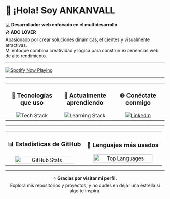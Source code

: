 <h1 align="left">👋 ¡Hola! Soy <strong>ANKANVALL</strong></h1>

<p align="left">
💻 <strong>Desarrollador web enfocado en el multidesarrollo</strong><br>
💿 <strong>ADO LOVER</strong><br>
Apasionado por crear soluciones dinámicas, eficientes y visualmente atractivas.<br>
Mi enfoque combina creatividad y lógica para construir experiencias web de alto rendimiento.
</p>

---

<p align="left">
  <a href="https://spotify-github-profile.kittinanx.com/api/view?uid=12120788821&cover_image=true&theme=spotify-embed&show_offline=false&background_color=4c53b8&interchange=true&mode=dark&bar_color=53b14f&bar_color_cover=true">
    <img src="https://spotify-github-profile.kittinanx.com/api/view?uid=12120788821&cover_image=true&theme=spotify-embed&show_offline=false&background_color=4c53b8&interchange=true&mode=dark&bar_color=53b14f&bar_color_cover=true" alt="Spotify Now Playing">
  </a>
  
</p>

---

<table align="center" width="100%">
  <tr>
    <td align="center" width="33%">
      <h3>🚀 Tecnologías que uso</h3>
      <img src="https://skillicons.dev/icons?i=php,laravel,js,tailwind,python,java" alt="Tech Stack">
    </td>
    <td align="center" width="33%">
      <h3>🌱 Actualmente aprendiendo</h3>
      <img src="https://skillicons.dev/icons?i=cpp,cs,linux,nodejs" alt="Learning Stack">
    </td>
    <td align="center" width="33%">
      <h3>🌐 Conéctate conmigo</h3>
      <a href="https://www.linkedin.com" target="_blank">
        <img src="https://skillicons.dev/icons?i=linkedin" alt="LinkedIn">
      </a>
    </td>
  </tr>
</table>

---

<table align="center" width="100%">
  <tr>
    <td align="center" width="50%">
      <h3>📊 Estadísticas de GitHub</h3>
      <img src="https://github-readme-stats.vercel.app/api?username=AnkanVall&show_icons=true&theme=tokyonight" alt="GitHub Stats" width="90%">
    </td>
    <td align="center" width="50%">
      <h3>🧰 Lenguajes más usados</h3>
      <img src="https://github-readme-stats.vercel.app/api/top-langs/?username=AnkanVall&layout=compact&theme=tokyonight" alt="Top Languages" width="90%">
    </td>
  </tr>
</table>

---

<p align="center">
⭐ <strong>Gracias por visitar mi perfil.</strong><br>
Explora mis repositorios y proyectos, y no dudes en dejar una estrella si algo te inspira.
</p>
